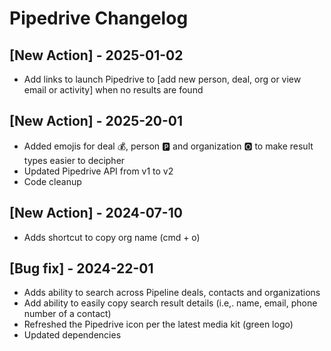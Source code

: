 # Pipedrive Changelog

## [New Action] - 2025-01-02

- Add links to launch Pipedrive to [add new person, deal, org or view email or activity] when no results are found

## [New Action] - 2025-20-01

- Added emojis for deal 💰, person 🅿️ and organization 🅾️ to make result types easier to decipher
- Updated Pipedrive API from v1 to v2
- Code cleanup

## [New Action] - 2024-07-10

- Adds shortcut to copy org name (cmd + o)

## [Bug fix] - 2024-22-01

- Adds ability to search across Pipeline deals, contacts and organizations
- Add ability to easily copy search result details (i.e,. name, email, phone number of a contact)
- Refreshed the Pipedrive icon per the latest media kit (green logo)
- Updated dependencies
